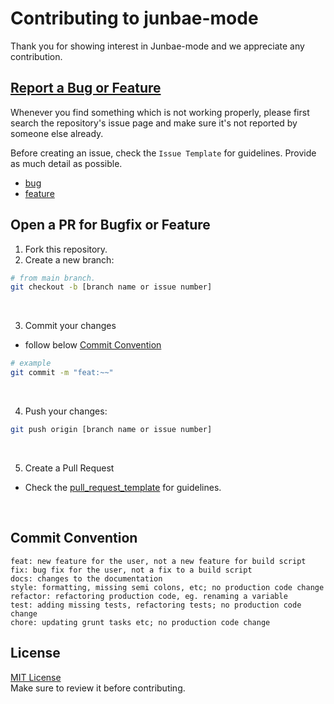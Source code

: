 # Contributing to junbae-mode

Thank you for showing interest in Junbae-mode and we appreciate any contribution.

## [Report a Bug or Feature](https://github.com/JunbaeJs/junbae-mode/issues/new/choose)

Whenever you find something which is not working properly, please first search the repository's issue page and make sure it's not reported by someone else already.

Before creating an issue, check the `Issue Template` for guidelines. Provide as much detail as possible.

- [bug](.github/ISSUE_TEMPLATE/bug_report.md)
- [feature](.github/ISSUE_TEMPLATE/feature_request.md)

## Open a PR for Bugfix or Feature

1. Fork this repository.
2. Create a new branch:

```sh
# from main branch.
git checkout -b [branch name or issue number]
```

</br>

3. Commit your changes

- follow below [Commit Convention](#commit-convention)

```sh
# example
git commit -m "feat:~~"
```

</br>

4. Push your changes:

```sh
git push origin [branch name or issue number]
```

</br>

5. Create a Pull Request

- Check the [pull_request_template](.github/pull_request_template.md) for guidelines.

</br>

## Commit Convention

```
feat: new feature for the user, not a new feature for build script
fix: bug fix for the user, not a fix to a build script
docs: changes to the documentation
style: formatting, missing semi colons, etc; no production code change
refactor: refactoring production code, eg. renaming a variable
test: adding missing tests, refactoring tests; no production code change
chore: updating grunt tasks etc; no production code change
```

## License

[MIT License](LICENSE)
</br>
Make sure to review it before contributing.
